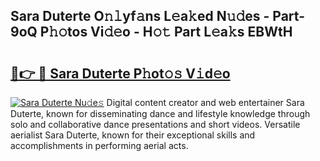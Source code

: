 ## Sara Duterte O𝚗𝚕yf𝚊ns L𝚎a𝚔ed N𝚞𝚍es - Part-9oQ P𝚑𝚘tos Vi𝚍𝚎o - H𝚘𝚝 Part L𝚎a𝚔s EBWtH

# <h2><a href="http://kff6elg.oniu.top/?m=Sara+Duterte">🔗👉 🔴 Sara Duterte P𝚑ot𝚘𝚜 V𝚒d𝚎o</a></h2>

[![Sara Duterte Nu𝚍e𝚜](https://i.imgur.com/0qMVB7G.gif)](http://kff6elg.oniu.top/?m=Sara+Duterte)
Digital content creator and web entertainer Sara Duterte, known for disseminating dance and lifestyle knowledge through solo and collaborative dance presentations and short videos. Versatile aerialist Sara Duterte, known for their exceptional skills and accomplishments in performing aerial acts.  
